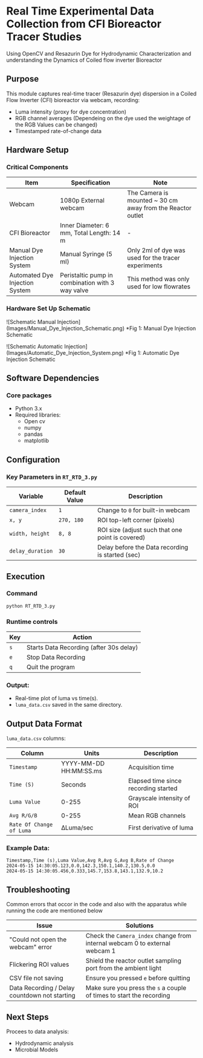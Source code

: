 # Real Time Experimental Data Collection from CFI Bioreactor Tracer Studies

Using OpenCV and Resazurin Dye for Hydrodynamic Characterization and understanding the Dynamics of Coiled flow inverter Bioreactor

## Purpose

This module captures real-time tracer (Resazurin dye) dispersion in a Coiled Flow Inverter (CFI) bioreactor via webcam, recording:
- Luma intensity (proxy for dye concentration)
- RGB channel averages (Dependeing on the dye used the weightage of the RGB Values can be changed)
- Timestamped rate-of-change data

## Hardware Setup

### Critical Components

| Item | Specification | Note |
|------|---------------|------|
| Webcam | 1080p External webcam | The Camera is mounted ~ 30 cm away from the Reactor outlet |
| CFI Bioreactor | Inner Diameter: 6 mm, Total Length: 14 m | - |
| Manual Dye Injection System | Manual Syringe (5 ml) | Only 2ml of dye was used for the tracer experiments |
| Automated Dye Injection System | Peristaltic pump in combination with 3 way valve | This method was only used for low flowrates |

### Hardware Set Up Schematic 
![Schematic Manual Injection] (Images/Manual_Dye_Injection_Schematic.png)
*Fig 1: Manual Dye Injection Schematic

![Schematic Automatic Injection] (Images/Automatic_Dye_Injection_System.png)
*Fig 1: Automatic Dye Injection Schematic

## Software Dependencies
### Core packages  
- Python 3.x
- Required libraries:
    - Open cv
    - numpy
    - pandas 
    - matplotlib

## Configuration
### Key Parameters in `RT_RTD_3.py`

| Variable | Default Value | Description |
|----------|---------------|-------------|
| `camera_index` | `1` | Change to `0` for built-in webcam |
| `x, y` | `270, 180` | ROI top-left corner (pixels) |
| `width, height` | `8, 8` | ROI size (adjust such that one point is covered) |
| `delay_duration` | `30` | Delay before the Data recording is started (sec) |

## Execution

### Command
```bash
python RT_RTD_3.py
```

### Runtime controls

| Key | Action |
|-----|--------|
| `s` | Starts Data Recording (after 30s delay) |
| `e` | Stop Data Recording |
| `q` | Quit the program |

### Output:
- Real-time plot of luma vs time(s).
- `luma_data.csv` saved in the same directory.

## Output Data Format

`luma_data.csv` columns:

| Column | Units | Description |
|--------|-------|-------------|
| `Timestamp` | YYYY-MM-DD HH:MM:SS.ms | Acquisition time |
| `Time (S)` | Seconds | Elapsed time since recording started |
| `Luma Value` | 0-255 | Grayscale intensity of ROI |
| `Avg R/G/B` | 0-255 | Mean RGB channels |
| `Rate Of Change of Luma` | ΔLuma/sec | First derivative of luma |

### Example Data:
```csv
Timestamp,Time (s),Luma Value,Avg R,Avg G,Avg B,Rate of Change  
2024-05-15 14:30:05.123,0.0,142.3,150.1,140.2,130.5,0.0  
2024-05-15 14:30:05.456,0.333,145.7,153.8,143.1,132.9,10.2 
```

## Troubleshooting
Common errors that occor in the code and also with the apparatus while running the code are mentioned below

| Issue | Solutions |
|-------|-----------|
| "Could not open the webcam" error | Check the `Camera_index` change from internal webcam 0 to external webcam 1 |
| Flickering ROI values | Shield the reactor outlet sampling port from the ambient light |
| CSV file not saving | Ensure you pressed `e` before quitting |
| Data Recording / Delay countdown not starting | Make sure you press the `s` a couple of times to start the recording |

## Next Steps
Procees to data analysis:
- Hydrodynamic analysis
- Microbial Models 